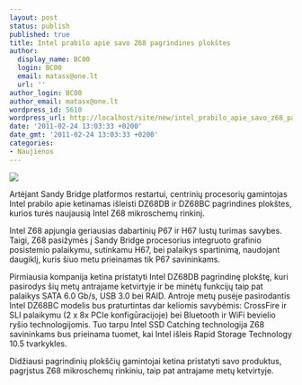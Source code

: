 ```yaml
---
layout: post
status: publish
published: true
title: Intel prabilo apie savo Z68 pagrindines plokštes
author:
  display_name: BC00
  login: BC00
  email: matasx@one.lt
  url: ''
author_login: BC00
author_email: matasx@one.lt
wordpress_id: 5610
wordpress_url: http://localhost/site/new/intel_prabilo_apie_savo_z68_pagrindines_plokstes/
date: '2011-02-24 13:03:33 +0200'
date_gmt: '2011-02-24 13:03:33 +0200'
categories:
- Naujienos
---
```

<div class="imgright"><img src="http://www.part.lt/img/367417ecaee83c9e379d17aa15d0d5e4544.jpg"  /></div>
<p>Artėjant Sandy Bridge platformos restartui, centrinių procesorių gamintojas Intel prabilo apie ketinamas išleisti DZ68DB ir DZ68BC pagrindines plokštes, kurios turės naujausią Intel Z68 mikroschemų rinkinį.</p>
<p>Intel Z68 apjungia geriausias dabartinių P67 ir H67 lustų turimas savybes. Taigi, Z68 pasižymės į Sandy Bridge procesorius integruoto grafinio posistemio palaikymu, sutinkamu H67, bei palaikys spartinimą, naudojant daugiklį, kuris šiuo metu prieinamas tik P67 savininkams.</p>
<p>Pirmiausia kompanija ketina pristatyti Intel DZ68DB pagrindinę plokštę, kuri pasirodys šių metų antrajame ketvirtyje ir be minėtų funkcijų taip pat palaikys SATA 6.0 Gb/s, USB 3.0 bei RAID. Antroje metų pusėje pasirodantis Intel DZ68BC modelis bus praturtintas dar keliomis savybėmis: CrossFire ir SLI palaikymu (2 x 8x PCIe konfigūracijoje) bei Bluetooth ir WiFi bevielio ryšio technologijomis. Tuo tarpu Intel SSD Catching technologija Z68 savininkams bus prieinama tuomet, kai Intel išleis Rapid Storage Technology 10.5 tvarkykles.</p>
<p>Didžiausi pagrindinių plokščių gamintojai ketina pristatyti savo produktus, pagrįstus Z68 mikroschemų rinkiniu, taip pat antrajame metų ketvirtyje.<br /></p>
